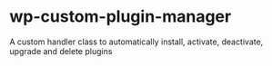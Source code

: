 # wp-custom-plugin-manager
A custom handler class to automatically install, activate, deactivate, upgrade and delete plugins
